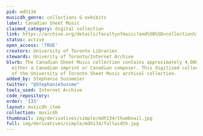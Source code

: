 ```yaml
---
pid: mdh134
musicdh_genre: collections & exhibits
label: Canadian Sheet Music
claimed_category: digital collection
link: https://archive.org/details/facultyofmusic?and%5B%5D=collection%3A%22canadiansheetmusic%22&sort=titleSorter
status: active
open_access: 'TRUE'
creators: University of Toronto Libraries
stewards: Univerity of Toronto/Internet Archive
blurb: The Canadian Sheet Music collection contains approximately 4,000 items featuring
  either a Canadian imprint or Canadian composer. This digitized collection is a subset
  of the University of Toronto Sheet Music archival collection.
added_by: Stephanie Sussmeier
twitter: "@StephanieSussme"
tools_used: Internet Archive
code_repository:
order: '133'
layout: musicdh_item
collection: musicdh
thumbnail: img/derivatives/simple/mdh134/thumbnail.jpg
full: img/derivatives/simple/mdh134/fullwidth.jpg
---
```

